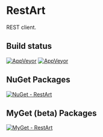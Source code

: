 # RestArt
REST client.

## Build status ##
[![AppVeyor](https://ci.appveyor.com/api/projects/status/gfhvnmsrd6t8cbk8/branch/master?svg=true&passingText=branch:%20master%20-%20OK&failingText=branch:%20master%20-%20Failed&pendingText=branch:%20master%20-%20In%20progress)](https://ci.appveyor.com/project/VeselovAndrey/restart/branch/master)
[![AppVeyor](https://ci.appveyor.com/api/projects/status/gfhvnmsrd6t8cbk8/branch/dev?svg=true&passingText=branch:%20dev%20-%20OK&failingText=branch:%20dev%20-%20Failed&pendingText=branch:%20dev%20-%20In%20progress)](https://ci.appveyor.com/project/VeselovAndrey/restart/branch/dev)

## NuGet Packages ##
[![NuGet - RestArt](https://img.shields.io/nuget/v/RestArt.svg?label=RestArt&style=flat-square)](https://www.nuget.org/packages/RestArt/)

## MyGet (beta) Packages ##
[![MyGet - RestArt](https://img.shields.io/myget/restart/v/RestArt.svg?label=RestArt&style=flat-square)](https://www.myget.org/feed/restart/package/nuget/RestArt)